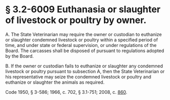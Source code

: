 # § 3.2-6009 Euthanasia or slaughter of livestock or poultry by owner.

<p>A. The State Veterinarian may require the owner or custodian to euthanize or slaughter condemned livestock or poultry within a specified period of time, and under state or federal supervision, or under regulations of the Board. The carcasses shall be disposed of pursuant to regulations adopted by the Board.</p><p>B. If the owner or custodian fails to euthanize or slaughter any condemned livestock or poultry pursuant to subsection A, then the State Veterinarian or his representative may seize the condemned livestock or poultry and euthanize or slaughter the animals as required.</p><p>Code 1950, § 3-586; 1966, c. 702, § 3.1-751; 2008, c. <a href='http://lis.virginia.gov/cgi-bin/legp604.exe?081+ful+CHAP0860'>860</a>.</p>